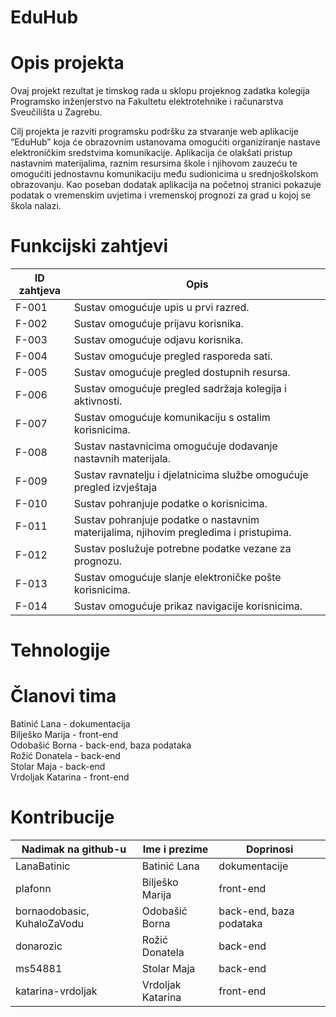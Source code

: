 # EduHub
# Opis projekta
Ovaj projekt rezultat je timskog rada u sklopu projeknog zadatka kolegija Programsko inženjerstvo na Fakultetu elektrotehnike i računarstva Sveučilišta u Zagrebu.

Cilj projekta je razviti programsku podršku za stvaranje web aplikacije “EduHub” koja će obrazovnim ustanovama omogućiti organiziranje nastave elektroničkim sredstvima komunikacije. Aplikacija će olakšati pristup nastavnim materijalima, raznim resursima škole i njihovom zauzeću te omogućiti jednostavnu komunikaciju među sudionicima u srednjoškolskom obrazovanju. Kao poseban dodatak aplikacija na početnoj stranici pokazuje podatak o vremenskim uvjetima i vremenskoj prognozi za grad u kojoj se škola nalazi.

# Funkcijski zahtjevi
|ID zahtjeva|Opis|
|-------|---------|
|F-001|Sustav omogućuje upis u prvi razred.|
|F-002|Sustav omogućuje prijavu korisnika.|
|F-003|Sustav omogućuje odjavu korisnika.|
|F-004|Sustav omogućuje pregled rasporeda sati.|
|F-005|Sustav omogućuje pregled dostupnih resursa.|
|F-006|Sustav omogućuje pregled sadržaja kolegija i aktivnosti.|
|F-007|Sustav omogućuje komunikaciju s ostalim korisnicima.|
|F-008|Sustav nastavnicima omogućuje dodavanje nastavnih materijala.|
|F-009|Sustav ravnatelju i djelatnicima službe omogućuje pregled izvještaja|
|F-010|Sustav pohranjuje podatke o korisnicima.|
|F-011|Sustav pohranjuje podatke o nastavnim materijalima, njihovim pregledima i pristupima.|
|F-012|Sustav poslužuje potrebne podatke vezane za prognozu.|
|F-013|Sustav omogućuje slanje elektroničke pošte korisnicima.|
|F-014|Sustav omogućuje prikaz navigacije korisnicima.|

# Tehnologije
# Članovi tima
Batinić Lana - dokumentacija  
Bilješko Marija - front-end       
Odobašić Borna - back-end, baza podataka   
Rožić Donatela - back-end    
Stolar Maja - back-end    
Vrdoljak Katarina - front-end 
# Kontribucije
|Nadimak na github-u|Ime i prezime|Doprinosi|
|----|----|----|
|LanaBatinic | Batinić Lana |dokumentacije  |
|plafonn | Bilješko Marija | front-end      |
|bornaodobasic, KuhaloZaVodu | Odobašić Borna | back-end, baza podataka   |
|donarozic |Rožić Donatela | back-end    |
|ms54881 | Stolar Maja | back-end    |
|katarina-vrdoljak |Vrdoljak Katarina | front-end| 

